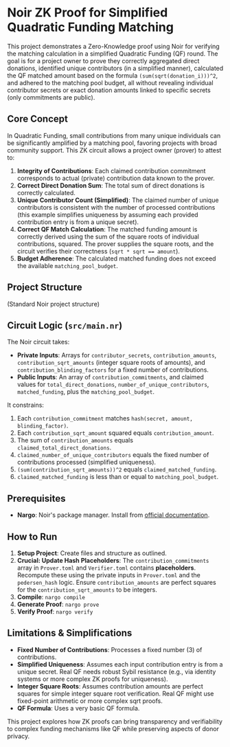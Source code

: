 # Noir ZK Proof for Simplified Quadratic Funding Matching

This project demonstrates a Zero-Knowledge proof using Noir for verifying the matching calculation in a simplified Quadratic Funding (QF) round. The goal is for a project owner to prove they correctly aggregated direct donations, identified unique contributors (in a simplified manner), calculated the QF matched amount based on the formula `(sum(sqrt(donation_i)))^2`, and adhered to the matching pool budget, all without revealing individual contributor secrets or exact donation amounts linked to specific secrets (only commitments are public).

## Core Concept

In Quadratic Funding, small contributions from many unique individuals can be significantly amplified by a matching pool, favoring projects with broad community support. This ZK circuit allows a project owner (prover) to attest to:

1.  **Integrity of Contributions**: Each claimed contribution commitment corresponds to actual (private) contribution data known to the prover.
2.  **Correct Direct Donation Sum**: The total sum of direct donations is correctly calculated.
3.  **Unique Contributor Count (Simplified)**: The claimed number of unique contributors is consistent with the number of processed contributions (this example simplifies uniqueness by assuming each provided contribution entry is from a unique secret).
4.  **Correct QF Match Calculation**: The matched funding amount is correctly derived using the sum of the square roots of individual contributions, squared. The prover supplies the square roots, and the circuit verifies their correctness (`sqrt * sqrt == amount`).
5.  **Budget Adherence**: The calculated matched funding does not exceed the available `matching_pool_budget`.

## Project Structure

(Standard Noir project structure)

## Circuit Logic (`src/main.nr`)

The Noir circuit takes:
*   **Private Inputs**: Arrays for `contributor_secrets`, `contribution_amounts`, `contribution_sqrt_amounts` (integer square roots of amounts), and `contribution_blinding_factors` for a fixed number of contributions.
*   **Public Inputs**: An array of `contribution_commitments`, and claimed values for `total_direct_donations`, `number_of_unique_contributors`, `matched_funding`, plus the `matching_pool_budget`.

It constrains:
1.  Each `contribution_commitment` matches `hash(secret, amount, blinding_factor)`.
2.  Each `contribution_sqrt_amount` squared equals `contribution_amount`.
3.  The sum of `contribution_amounts` equals `claimed_total_direct_donations`.
4.  `claimed_number_of_unique_contributors` equals the fixed number of contributions processed (simplified uniqueness).
5.  `(sum(contribution_sqrt_amounts))^2` equals `claimed_matched_funding`.
6.  `claimed_matched_funding` is less than or equal to `matching_pool_budget`.

## Prerequisites

*   **Nargo**: Noir's package manager. Install from [official documentation](https://noir-lang.org/docs/getting_started/installation/).

## How to Run

1.  **Setup Project**: Create files and structure as outlined.
2.  **Crucial: Update Hash Placeholders**: The `contribution_commitments` array in `Prover.toml` and `Verifier.toml` contains **placeholders**. Recompute these using the private inputs in `Prover.toml` and the `pedersen_hash` logic. Ensure `contribution_amounts` are perfect squares for the `contribution_sqrt_amounts` to be integers.
3.  **Compile**: `nargo compile`
4.  **Generate Proof**: `nargo prove`
5.  **Verify Proof**: `nargo verify`

## Limitations & Simplifications

*   **Fixed Number of Contributions**: Processes a fixed number (3) of contributions.
*   **Simplified Uniqueness**: Assumes each input contribution entry is from a unique secret. Real QF needs robust Sybil resistance (e.g., via identity systems or more complex ZK proofs for uniqueness).
*   **Integer Square Roots**: Assumes contribution amounts are perfect squares for simple integer square root verification. Real QF might use fixed-point arithmetic or more complex sqrt proofs.
*   **QF Formula**: Uses a very basic QF formula.

This project explores how ZK proofs can bring transparency and verifiability to complex funding mechanisms like QF while preserving aspects of donor privacy.